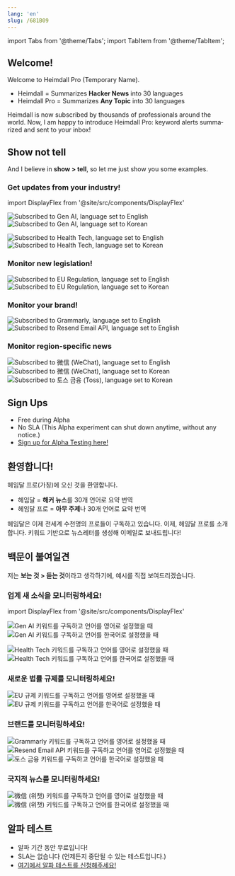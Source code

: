 ```yaml
---
lang: 'en'
slug: /681B09
---
```


import Tabs from '@theme/Tabs';
import TabItem from '@theme/TabItem';

<Tabs groupId='lang' queryString>
<TabItem value='en' label='English 🇺🇸' lang='en-US' default>
<div lang='en-US'>

## Welcome!

Welcome to Heimdall Pro (Temporary Name).

- Heimdall = Summarizes **Hacker News** into 30 languages
- Heimdall Pro = Summarizes **Any Topic** into 30 languages

Heimdall is now subscribed by thousands of professionals around the world. Now, I am happy to introduce Heimdall Pro: keyword alerts summarized and sent to your inbox!

## Show not tell

And I believe in **show > tell**, so let me just show you some examples.

### Get updates from your industry!

import DisplayFlex from '@site/src/components/DisplayFlex'

<DisplayFlex>

![Subscribed to `Gen AI`, language set to `English`](../assets/A5DBEF.png)
![Subscribed to `Gen AI`, language set to `Korean`](../assets/88DC46.png)

</DisplayFlex>

<DisplayFlex>

![Subscribed to `Health Tech`, language set to `English`](../assets/C8CAE4.png)
![Subscribed to `Health Tech`, language set to `Korean`](../assets/DF1B4D.png)

</DisplayFlex>

### Monitor new legislation!

<DisplayFlex>

![Subscribed to `EU Regulation`, language set to `English`](../assets/837D67.png)
![Subscribed to `EU Regulation`, language set to `Korean`](../assets/668133.png)

</DisplayFlex>

### Monitor your brand!

<DisplayFlex>

![Subscribed to `Grammarly`, language set to `English`](../assets/B14106.png)
![Subscribed to `Resend Email API`, language set to `English`](../assets/6663B1.png)

</DisplayFlex>

### Monitor region-specific news

<DisplayFlex>

![Subscribed to `微信` (WeChat), language set to `English`](../assets/BE0D31.png)
![Subscribed to `微信` (WeChat), language set to `Korean`](../assets/547EE5.png)
![Subscribed to `토스 금융` (Toss), language set to `Korean`](../assets/F7C4EE.png)

</DisplayFlex>

## Sign Ups

- Free during Alpha
- No SLA (This Alpha experiment can shut down anytime, without any notice.)
- [Sign up for Alpha Testing here!](https://airtable.com/appLfbX7pNQxpBx00/shrkP8rkkbJxpBWE6)

</div>
</TabItem>
<TabItem value='ko' label='한국어 🇰🇷' lang='ko-KR'>
<div lang='ko-KR'>

## 환영합니다!

헤임달 프로(가칭)에 오신 것을 환영합니다.

- 헤임달 = **해커 뉴스**를 30개 언어로 요약 번역
- 헤임달 프로 = **아무 주제**나 30개 언어로 요약 번역

헤임달은 이제 전세계 수천명의 프로들이 구독하고 있습니다. 이제, 헤임달 프로를 소개합니다. 키워드 기반으로 뉴스레터를 생성해 이메일로 보내드립니다!

## 백문이 불여일견

저는 **보는 것 > 듣는 것**이라고 생각하기에, 예시를 직접 보여드리겠습니다.

### 업계 새 소식을 모니터링하세요!

import DisplayFlex from '@site/src/components/DisplayFlex'

<DisplayFlex>

![`Gen AI` 키워드를 구독하고 언어를 영어로 설정했을 때](../assets/A5DBEF.png)
![`Gen AI` 키워드를 구독하고 언어를 한국어로 설정했을 때](../assets/88DC46.png)

</DisplayFlex>

<DisplayFlex>

![`Health Tech` 키워드를 구독하고 언어를 영어로 설정했을 때](../assets/C8CAE4.png)
![`Health Tech` 키워드를 구독하고 언어를 한국어로 설정했을 때](../assets/DF1B4D.png)

</DisplayFlex>

### 새로운 법률 규제를 모니터링하세요!

<DisplayFlex>

![`EU 규제` 키워드를 구독하고 언어를 `영어`로 설정했을 때](../assets/837D67.png)
![`EU 규제` 키워드를 구독하고 언어를 한국어로 설정했을 때](../assets/668133.png)

</DisplayFlex>

### 브랜드를 모니터링하세요!

<DisplayFlex>

![Grammarly 키워드를 구독하고 언어를 영어로 설정했을 때](../assets/B14106.png)
![Resend Email API 키워드를 구독하고 언어를 영어로 설정했을 때](../assets/6663B1.png)
![토스 금융 키워드를 구독하고 언어를 한국어로 설정했을 때](../assets/F7C4EE.png)

</DisplayFlex>

### 국지적 뉴스를 모니터링하세요!

<DisplayFlex>

![`微信` (위챗) 키워드를 구독하고 언어를 영어로 설정했을 때](../assets/BE0D31.png)
![`微信` (위챗) 키워드를 구독하고 언어를 한국어로 설정했을 때](../assets/547EE5.png)

</DisplayFlex>

## 알파 테스트

- 알파 기간 동안 무료입니다!
- SLA는 없습니다 (언제든지 중단될 수 있는 테스트입니다.)
- [여기에서 알파 테스트를 신청해주세요!](https://airtable.com/appLfbX7pNQxpBx00/shrkP8rkkbJxpBWE6)

</div>
</TabItem>
</Tabs>
